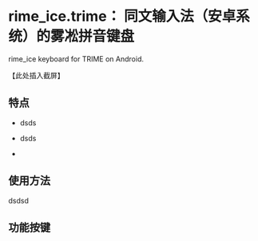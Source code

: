 # rime_ice.trime： 同文输入法（安卓系统）的雾凇拼音键盘

rime_ice keyboard for TRIME on Android.

【此处插入截屏】

## 特点

- dsds

- dsds

- 

## 使用方法

dsdsd

## 功能按键
